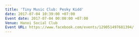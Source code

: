 ```yaml
---
title: 'Tiny Music Club: Pesky Kidd'
date: 2017-07-04 10:39:00 +07:00
Event date: 2017-07-04 00:00:00 +07:00
Venue: Hanoi Social Club
Event URL: https://www.facebook.com/events/129051497681394/
---
```


